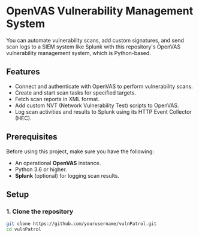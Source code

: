 # OpenVAS Vulnerability Management System

You can automate vulnerability scans, add custom signatures, and send scan logs to a SIEM system like Splunk with this repository's OpenVAS vulnerability management system, which is Python-based.

## Features
- Connect and authenticate with OpenVAS to perform vulnerability scans.
- Create and start scan tasks for specified targets.
- Fetch scan reports in XML format.
- Add custom NVT (Network Vulnerability Test) scripts to OpenVAS.
- Log scan activities and results to Splunk using its HTTP Event Collector (HEC).

## Prerequisites

Before using this project, make sure you have the following:
- An operational **OpenVAS** instance.
- Python 3.6 or higher.
- **Splunk** (optional) for logging scan results.

## Setup

### 1. Clone the repository
```bash
git clone https://github.com/yourusername/vulnPatrol.git
cd vulnPatrol
